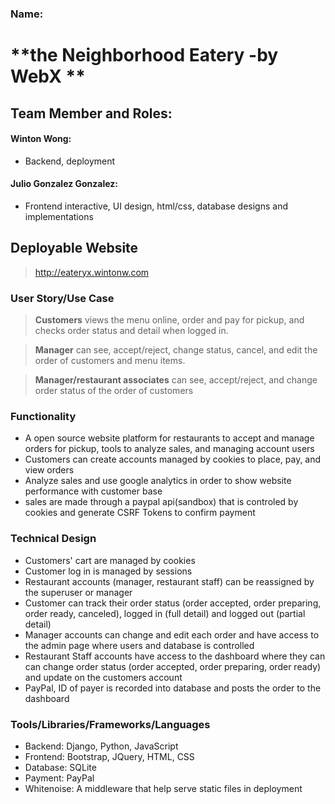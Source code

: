 ### Name: 
# **the Neighborhood Eatery -by WebX **

## Team Member and Roles: 
#### Winton Wong: 
- Backend, deployment

#### Julio Gonzalez Gonzalez: 
- Frontend interactive, UI design, html/css, database designs and implementations

## Deployable Website
> http://eateryx.wintonw.com

### User Story/Use Case
> **Customers** views the menu online, order and pay for pickup, and checks order status and detail when logged in. 

> **Manager** can see, accept/reject, change status, cancel, and edit the order of customers and menu items.

> **Manager/restaurant associates** can see, accept/reject, and change order status of the order of customers

### Functionality
- A open source website platform for restaurants to accept and manage orders for pickup, tools to analyze sales, and managing account users
- Customers can create accounts managed by cookies to place, pay, and view orders
- Analyze sales and use google analytics in order to show website performance with customer base
- sales are made through a paypal api(sandbox) that is controled by cookies and generate CSRF Tokens to confirm payment



### Technical Design
- Customers' cart are managed by cookies
- Customer log in is managed by sessions
- Restaurant accounts (manager, restaurant staff) can be reassigned by the superuser or manager
- Customer can track their order status (order accepted, order preparing, order ready, canceled), logged in (full detail) and logged out (partial detail)
- Manager accounts can change and edit each order and have access to the admin page where users and database is controlled
- Restaurant Staff accounts have access to the dashboard where they can can change order status (order accepted, order preparing, order ready) and update on the customers account
- PayPal, ID of payer is recorded into database and posts the order to the dashboard

### Tools/Libraries/Frameworks/Languages
- Backend: Django, Python, JavaScript
- Frontend: Bootstrap, JQuery, HTML, CSS
- Database: SQLite
- Payment: PayPal
- Whitenoise: A middleware that help serve static files in deployment